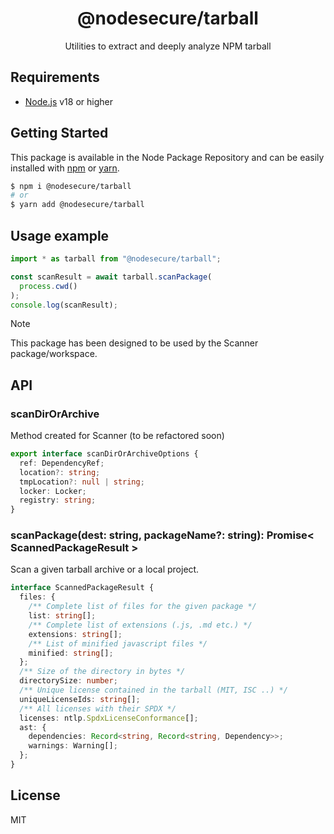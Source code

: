 <p align="center"><h1 align="center">
  @nodesecure/tarball
</h1>

<p align="center">
  Utilities to extract and deeply analyze NPM tarball
</p>

## Requirements
- [Node.js](https://nodejs.org/en/) v18 or higher

## Getting Started

This package is available in the Node Package Repository and can be easily installed with [npm](https://docs.npmjs.com/getting-started/what-is-npm) or [yarn](https://yarnpkg.com).

```bash
$ npm i @nodesecure/tarball
# or
$ yarn add @nodesecure/tarball
```

## Usage example

```ts
import * as tarball from "@nodesecure/tarball";

const scanResult = await tarball.scanPackage(
  process.cwd()
);
console.log(scanResult);
```

> [!NOTE]
> This package has been designed to be used by the Scanner package/workspace.

## API

### scanDirOrArchive

Method created for Scanner (to be refactored soon)

```ts
export interface scanDirOrArchiveOptions {
  ref: DependencyRef;
  location?: string;
  tmpLocation?: null | string;
  locker: Locker;
  registry: string;
}
```

### scanPackage(dest: string, packageName?: string): Promise< ScannedPackageResult > 

Scan a given tarball archive or a local project.

```ts
interface ScannedPackageResult {
  files: {
    /** Complete list of files for the given package */
    list: string[];
    /** Complete list of extensions (.js, .md etc.) */
    extensions: string[];
    /** List of minified javascript files */
    minified: string[];
  };
  /** Size of the directory in bytes */
  directorySize: number;
  /** Unique license contained in the tarball (MIT, ISC ..) */
  uniqueLicenseIds: string[];
  /** All licenses with their SPDX */
  licenses: ntlp.SpdxLicenseConformance[];
  ast: {
    dependencies: Record<string, Record<string, Dependency>>;
    warnings: Warning[];
  };
}
```

## License
MIT
